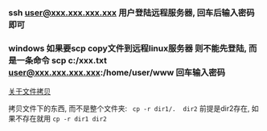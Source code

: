 
### ssh user@xxx.xxx.xxx.xxx 用户登陆远程服务器, 回车后输入密码即可

### windows 如果要scp copy文件到远程linux服务器 则不能先登陆, 而是一条命令 scp c:/xxx.txt user@xxx.xxx.xxx.xxx:/home/user/www  回车输入密码

[关于文件拷贝](https://www.cnblogs.com/zdz8207/p/linux-cp-dir.html)

拷贝文件下的东西, 而不是整个文件夹:  ``` cp -r dir1/.  dir2``` 前提是dir2存在, 如果不存在就用 ```cp -r dir1 dir2```
